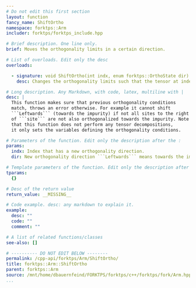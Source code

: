 ```yaml
---
# Do not edit this first section
layout: function
fancy_name: ShiftOrtho
namespace: forktps::Arm
includer: forktps/forktps_include.hpp

# Brief description. One line only.
brief: Moves the orthogonality limits in a certain direction.

# List of overloads. Edit only the desc
overloads:

  - signature: void ShiftOrtho(int indx, enum forktps::OrthoState dir)
    desc: Changes the orthogonality limits such that the tensor at index ```indx``` is orthogonal in direction ```dir```.

# Long description. Any Markdown, with code, latex, multiline with |
desc: |
  This function makes sure that previous orthogonality conditions 
  match, throws an error otherwise. For example it cannot shift 
  ```Leftwards``` (towards the impurity) if not all sites to the right
  of ```site``` are not also orthogonalized towards the impurity. Note 
  that this function does not perform any tensor decompositions, 
  it only sets the variables defining the orthogonality conditions.

# Parameters of the function. Edit only the description after the :
params:
  indx: Index that has a new orthogonality direction.
  dir: New orthogonality direction ```Leftwards``` means towards the impurity, ```Rightwards``` away from it.

# Template parameters of the function. Edit only the description after the :
tparams:
  {}

# Desc of the return value
return_value: __MISSING__

# Code example. desc: any markdown to explain it.
example:
  desc: ""
  code: ""
  comment: ""

# A list of related functions/classes
see-also: []

# ---------- DO NOT EDIT BELOW --------
permalink: /cpp-api/forktps/Arm/ShiftOrtho/
title: forktps::Arm::ShiftOrtho
parent: forktps::Arm
source: /mnt/home/dbauernfeind/FORKTPS/forktps/c++/forktps/fork/Arm.hpp
...
```


